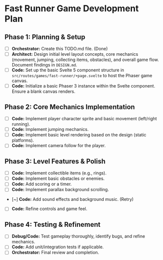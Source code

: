 # Fast Runner Game Development Plan

## Phase 1: Planning & Setup

-   [ ] **Orchestrator:** Create this TODO.md file. (Done)
-   [ ] **Architect:** Design initial level layout concepts, core mechanics (movement, jumping, collecting items, obstacles), and overall game flow. Document findings in `DESIGN.md`.
-   [ ] **Code:** Set up the basic Svelte 5 component structure in `src/routes/games/fast-runner/+page.svelte` to host the Phaser game canvas.
-   [ ] **Code:** Initialize a basic Phaser 3 instance within the Svelte component. Ensure a blank canvas renders.

## Phase 2: Core Mechanics Implementation

-   [ ] **Code:** Implement player character sprite and basic movement (left/right running).
-   [ ] **Code:** Implement jumping mechanics.
-   [ ] **Code:** Implement basic level rendering based on the design (static platforms).
-   [ ] **Code:** Implement camera follow for the player.

## Phase 3: Level Features & Polish

-   [ ] **Code:** Implement collectible items (e.g., rings).
-   [ ] **Code:** Implement basic obstacles or enemies.
-   [ ] **Code:** Add scoring or a timer.
-   [ ] **Code:** Implement parallax background scrolling.
-   [~] **Code:** Add sound effects and background music. (Retry)
-   [ ] **Code:** Refine controls and game feel.

## Phase 4: Testing & Refinement

-   [ ] **Debug/Code:** Test gameplay thoroughly, identify bugs, and refine mechanics.
-   [ ] **Code:** Add unit/integration tests if applicable.
-   [ ] **Orchestrator:** Final review and completion.